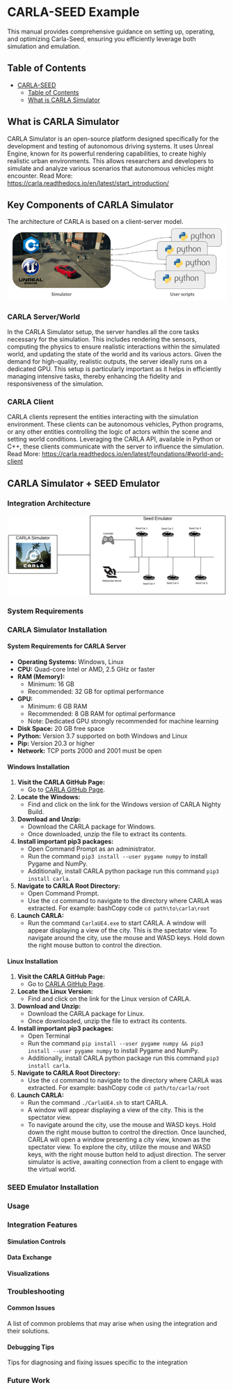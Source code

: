 # CARLA-SEED Example
This manual provides comprehensive guidance on setting up, operating, and optimizing Carla-Seed, ensuring you efficiently leverage both simulation and emulation.
## Table of Contents
- [CARLA-SEED](#carla-seed)
  - [Table of Contents](#table-of-contents)
  - [What is CARLA Simulator](#what-is-carla-simulator)
## What is CARLA Simulator
CARLA Simulator is an open-source platform designed specifically for the development and testing of autonomous driving systems. It uses Unreal Engine, known for its powerful rendering capabilities, to create highly realistic urban environments. This allows researchers and developers to simulate and analyze various scenarios that autonomous vehicles might encounter.
Read More: https://carla.readthedocs.io/en/latest/start_introduction/
## Key Components of CARLA Simulator
The architecture of CARLA is based on a client-server model.
![carla_arch](carla_arch.png)
### CARLA Server/World
In the CARLA Simulator setup, the server handles all the core tasks necessary for the simulation. This includes rendering the sensors, computing the physics to ensure realistic interactions within the simulated world, and updating the state of the world and its various actors. Given the demand for high-quality, realistic outputs, the server ideally runs on a dedicated GPU. This setup is particularly important as it helps in efficiently managing intensive tasks, thereby enhancing the fidelity and responsiveness of the simulation.
### CARLA Client
CARLA clients represent the entities interacting with the simulation environment. These clients can be autonomous vehicles, Python programs, or any other entities controlling the logic of actors within the scene and setting world conditions. Leveraging the CARLA API, available in Python or C++, these clients communicate with the server to influence the simulation.
Read More: https://carla.readthedocs.io/en/latest/foundations/#world-and-client
## CARLA Simulator + SEED Emulator 
### Integration Architecture

![carlaseed arch](carlaseed_arch.png)
### System Requirements 
### CARLA Simulator Installation
#### System Requirements for CARLA Server
- **Operating Systems:** Windows, Linux
- **CPU:** Quad-core Intel or AMD, 2.5 GHz or faster
- **RAM (Memory):** 
	- Minimum: 16 GB 
	- Recommended: 32 GB for optimal performance
- **GPU:**
    - Minimum: 6 GB RAM
    - Recommended: 8 GB RAM for optimal performance
    - Note: Dedicated GPU strongly recommended for machine learning
- **Disk Space:** 20 GB free space
- **Python:** Version 3.7 supported on both Windows and Linux
- **Pip:** Version 20.3 or higher
- **Network:** TCP ports 2000 and 2001 must be open
#### Windows Installation
1. **Visit the CARLA GitHub Page:**
    - Go to [CARLA GitHub Page](https://github.com/carla-simulator/carla/blob/master/Docs/download.md).
2. **Locate the Windows:**
    - Find and click on the link for the Windows version of CARLA Nighty Build.
3. **Download and Unzip:**
    - Download the CARLA package for Windows.
    - Once downloaded, unzip the file to extract its contents.
4. **Install  important pip3 packages:**
    - Open Command Prompt as an administrator.
    - Run the command  `pip3 install --user pygame numpy` to install Pygame and NumPy.
    - Additionally, install CARLA python package run this command `pip3 install carla`.
5. **Navigate to CARLA Root Directory:**
    - Open Command Prompt.
    - Use the `cd` command to navigate to the directory where CARLA was extracted. For example:
        bashCopy code
        `cd path\to\carla\root`
6. **Launch CARLA:**
    - Run the command `CarlaUE4.exe` to start CARLA.
A window will appear displaying a view of the city. This is the spectator view. To navigate around the city, use the mouse and WASD keys. Hold down the right mouse button to control the direction.
#### Linux Installation
1. **Visit the CARLA GitHub Page:**
    - Go to [CARLA GitHub Page](https://github.com/carla-simulator/carla/blob/master/Docs/download.md).
2. **Locate the Linux Version:**
    - Find and click on the link for the Linux version of CARLA.
3. **Download and Unzip:**
    - Download the CARLA package for Linux.
    - Once downloaded, unzip the file to extract its contents.
4. **Install important pip3 packages:**
    - Open Terminal
    - Run the command  `pip install --user pygame numpy && pip3 install --user pygame numpy` to install Pygame and NumPy.
    - Additionally, install CARLA python package run this command `pip3 install carla`.
5. **Navigate to CARLA Root Directory:**
    - Use the `cd` command to navigate to the directory where CARLA was extracted. For example:
        bashCopy code
        `cd path/to/carla/root`
6. **Launch CARLA:**
    - Run the command `./CarlaUE4.sh` to start CARLA.
    - A window will appear displaying a view of the city. This is the spectator view.
    - To navigate around the city, use the mouse and WASD keys. Hold down the right mouse button to control the direction.
Once launched, CARLA will open a window presenting a city view, known as the spectator view. To explore the city, utilize the mouse and WASD keys, with the right mouse button held to adjust direction. The server simulator is active, awaiting connection from a client to engage with the virtual world.
### SEED Emulator Installation

### Usage 
### Integration Features

#### Simulation Controls

#### Data Exchange

#### Visualizations

### Troubleshooting

#### Common Issues

A list of common problems that may arise when using the integration and their solutions.
#### Debugging Tips 

Tips for diagnosing and fixing issues specific to the integration

### Future Work 

